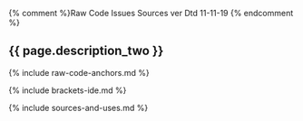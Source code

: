 {% comment %}Raw Code Issues Sources ver Dtd 11-11-19 {% endcomment %}

## {{ page.description_two }}

{% include raw-code-anchors.md %}

{% include brackets-ide.md %}

{% include sources-and-uses.md %}
